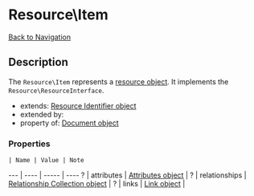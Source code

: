 # Resource\Item
[Back to Navigation](README.md)

## Description

The `Resource\Item` represents a [resource object](http://jsonapi.org/format/#document-resource-objects). It implements the `Resource\ResourceInterface`.

- extends: [Resource Identifier object](objects-resource-identifier.md)
- extended by:
- property of: [Document object](objects-document.md)

### Properties

    | Name | Value | Note
--- | ---- | ----- | ----
? | attributes | [Attributes object](objects-attributes.md) |
? | relationships | [Relationship Collection object](objects-relationship-collection.md) |
? | links | [Link object](objects-link.md) |
